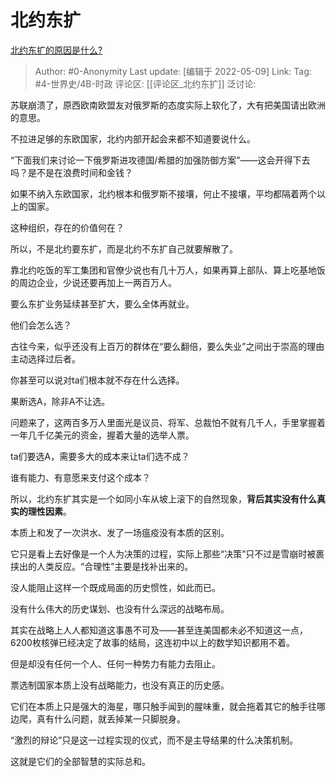 # 北约东扩
[北约东扩的原因是什么?](https://www.zhihu.com/question/513248958/answer/2476654511)

> Author: #0-Anonymity
> Last update: [编辑于 2022-05-09]
> Link:
> Tag: #4-世界史/4B-时政
> 评论区: [[评论区_北约东扩]]
> 泛讨论:

苏联崩溃了，原西欧南欧盟友对俄罗斯的态度实际上软化了，大有把美国请出欧洲的意思。

不拉进足够的东欧国家，北约内部开起会来都不知道要说什么。

“下面我们来讨论一下俄罗斯进攻德国/希腊的加强防御方案”——这会开得下去吗？是不是在浪费时间和金钱？

如果不纳入东欧国家，北约根本和俄罗斯不接壤，何止不接壤，平均都隔着两个以上的国家。

这种组织，存在的价值何在？

所以，不是北约要东扩，而是北约不东扩自己就要解散了。

靠北约吃饭的军工集团和官僚少说也有几十万人，如果再算上部队、算上吃基地饭的周边企业，少说还要再加上一两百万人。

要么东扩业务延续甚至扩大，要么全体再就业。

他们会怎么选？

古往今来，似乎还没有上百万的群体在“要么翻倍，要么失业”之间出于崇高的理由主动选择过后者。

你甚至可以说对ta们根本就不存在什么选择。

果断选A，除非A不让选。

问题来了，这两百多万人里面光是议员、将军、总裁怕不就有几千人，手里掌握着一年几千亿美元的资金，握着大量的选举人票。

ta们要选A，需要多大的成本来让ta们选不成？

谁有能力、有意愿来支付这个成本？

所以，北约东扩其实是一个如同小车从坡上滚下的自然现象，**背后其实没有什么真实的理性因素**。

本质上和发了一次洪水、发了一场瘟疫没有本质的区别。

它只是看上去好像是一个人为决策的过程，实际上那些“决策”只不过是雪崩时被裹挟出的人类反应。“合理性”主要是找补出来的。

没人能阻止这样一个既成局面的历史惯性，如此而已。

没有什么伟大的历史谋划、也没有什么深远的战略布局。

其实在战略上人人都知道这事愚不可及——甚至连美国都未必不知道这一点，6200枚核弹已经决定了故事的结局，这连初中以上的数学知识都用不着。

但是却没有任何一个人、任何一种势力有能力去阻止。

票选制国家本质上没有战略能力，也没有真正的历史感。

它们在本质上只是强大的海星，哪只触手闻到的腥味重，就会拖着其它的触手往哪边爬，真有什么问题，就丢掉某一只脚脱身。

“激烈的辩论”只是这一过程实现的仪式，而不是主导结果的什么决策机制。

这就是它们的全部智慧的实际总和。
